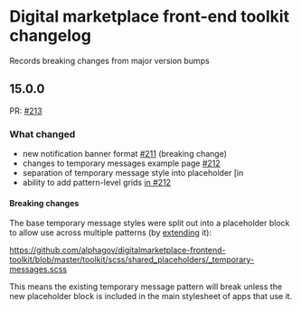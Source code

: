 # Digital marketplace front-end toolkit changelog

Records breaking changes from major version bumps

## 15.0.0

PR: [#213](https://github.com/alphagov/digitalmarketplace-frontend-toolkit/pull/213)

### What changed

- new notification banner format
  [#211](https://github.com/alphagov/digitalmarketplace-frontend-toolkit/pull/211)
(breaking change)
- changes to temporary messages example page
  [#212](https://github.com/alphagov/digitalmarketplace-frontend-toolkit/pull/212)
- separation of temporary message style into
  placeholder [in
- ability to add pattern-level grids [in
  #212](https://github.com/alphagov/digitalmarketplace-frontend-toolkit/pull/212)

#### Breaking changes

The base temporary message styles were split out into a placeholder block to allow use across multiple patterns (by [extending](https://github.com/alphagov/digitalmarketplace-frontend-toolkit/blob/master/toolkit/scss/_notification-banners.scss#L69) it):

https://github.com/alphagov/digitalmarketplace-frontend-toolkit/blob/master/toolkit/scss/shared_placeholders/_temporary-messages.scss

This means the existing temporary message pattern will break unless the new placeholder block is included in the main stylesheet of apps that use it.
